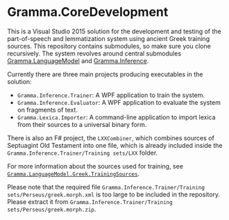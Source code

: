 # Gramma.CoreDevelopment
This is a Visual Studio 2015 solution for the development and testing of the part-of-speech and lemmatization system using ancient Greek training sources. This repository contains submodules, so make sure you clone recursively.
The system revolves around central submodules [Gramma.LanguageModel](https://github.com/grammophone/Gramma.LanguageModel) and [Gramma.Inference](https://github.com/grammophone/Gramma.Inference).

Currently there are three main projects producing executables in the solution:
* `Gramma.Inference.Trainer`: A WPF application to train the system.
* `Gramma.Inference.Evaluator`: A WPF application to evaluate the system on fragments of text.
* `Gramma.Lexica.Importer`: A command-line application to import lexica from their sources to a universal binary form.

There is also an F# project, the `LXXCombiner`, which combines sources of Septuagint Old Testament into one file, which is already included inside the `Gramma.Inference.Trainer/Training sets/LXX` folder. 

For more information about the sources used for training, see [`Gramma.LanguageModel.Greek.TrainingSources`](https://github.com/grammophone/Gramma.LanguageModel.Greek.TrainingSources).

Please note that the required file `Gramma.Inference.Trainer/Training sets/Perseus/greek.morph.xml` is too large to be included in the repository.
Please extract it from `Gramma.Inference.Trainer/Training sets/Perseus/greek.morph.zip`.
